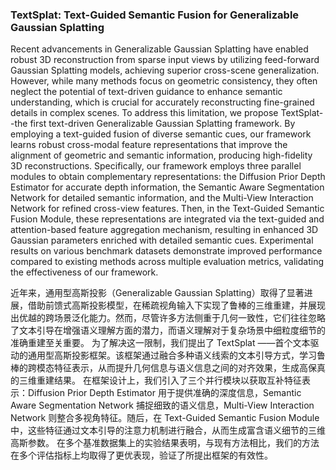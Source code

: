 ### TextSplat: Text-Guided Semantic Fusion for Generalizable Gaussian Splatting

Recent advancements in Generalizable Gaussian Splatting have enabled robust 3D reconstruction from sparse input views by utilizing feed-forward Gaussian Splatting models, achieving superior cross-scene generalization. However, while many methods focus on geometric consistency, they often neglect the potential of text-driven guidance to enhance semantic understanding, which is crucial for accurately reconstructing fine-grained details in complex scenes. To address this limitation, we propose TextSplat--the first text-driven Generalizable Gaussian Splatting framework. By employing a text-guided fusion of diverse semantic cues, our framework learns robust cross-modal feature representations that improve the alignment of geometric and semantic information, producing high-fidelity 3D reconstructions. Specifically, our framework employs three parallel modules to obtain complementary representations: the Diffusion Prior Depth Estimator for accurate depth information, the Semantic Aware Segmentation Network for detailed semantic information, and the Multi-View Interaction Network for refined cross-view features. Then, in the Text-Guided Semantic Fusion Module, these representations are integrated via the text-guided and attention-based feature aggregation mechanism, resulting in enhanced 3D Gaussian parameters enriched with detailed semantic cues. Experimental results on various benchmark datasets demonstrate improved performance compared to existing methods across multiple evaluation metrics, validating the effectiveness of our framework.

近年来，通用型高斯投影（Generalizable Gaussian Splatting）取得了显著进展，借助前馈式高斯投影模型，在稀疏视角输入下实现了鲁棒的三维重建，并展现出优越的跨场景泛化能力。然而，尽管许多方法侧重于几何一致性，它们往往忽略了文本引导在增强语义理解方面的潜力，而语义理解对于复杂场景中细粒度细节的准确重建至关重要。
为了解决这一限制，我们提出了 TextSplat ——首个文本驱动的通用型高斯投影框架。该框架通过融合多种语义线索的文本引导方式，学习鲁棒的跨模态特征表示，从而提升几何信息与语义信息之间的对齐效果，生成高保真的三维重建结果。
在框架设计上，我们引入了三个并行模块以获取互补特征表示：Diffusion Prior Depth Estimator 用于提供准确的深度信息，Semantic Aware Segmentation Network 捕捉细致的语义信息，Multi-View Interaction Network 则整合多视角特征。随后，在 Text-Guided Semantic Fusion Module 中，这些特征通过文本引导的注意力机制进行融合，从而生成富含语义细节的三维高斯参数。
在多个基准数据集上的实验结果表明，与现有方法相比，我们的方法在多个评估指标上均取得了更优表现，验证了所提出框架的有效性。
